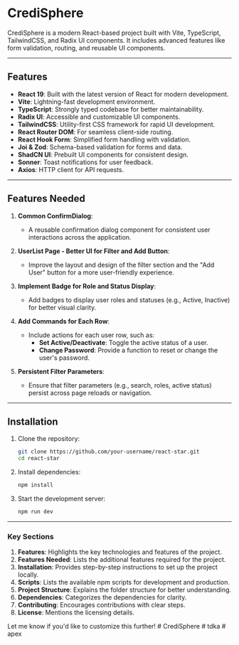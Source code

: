 # CrediSphere

CrediSphere is a modern React-based project built with Vite, TypeScript, TailwindCSS, and Radix UI components. It includes advanced features like form validation, routing, and reusable UI components.

---

## Features

- **React 19**: Built with the latest version of React for modern development.
- **Vite**: Lightning-fast development environment.
- **TypeScript**: Strongly typed codebase for better maintainability.
- **Radix UI**: Accessible and customizable UI components.
- **TailwindCSS**: Utility-first CSS framework for rapid UI development.
- **React Router DOM**: For seamless client-side routing.
- **React Hook Form**: Simplified form handling with validation.
- **Joi & Zod**: Schema-based validation for forms and data.
- **ShadCN UI**: Prebuilt UI components for consistent design.
- **Sonner**: Toast notifications for user feedback.
- **Axios**: HTTP client for API requests.

---

## Features Needed

1. **Common ConfirmDialog**:

   - A reusable confirmation dialog component for consistent user interactions across the application.

2. **UserList Page - Better UI for Filter and Add Button**:

   - Improve the layout and design of the filter section and the "Add User" button for a more user-friendly experience.

3. **Implement Badge for Role and Status Display**:

   - Add badges to display user roles and statuses (e.g., Active, Inactive) for better visual clarity.

4. **Add Commands for Each Row**:

   - Include actions for each user row, such as:
     - **Set Active/Deactivate**: Toggle the active status of a user.
     - **Change Password**: Provide a function to reset or change the user's password.

5. **Persistent Filter Parameters**:
   - Ensure that filter parameters (e.g., search, roles, active status) persist across page reloads or navigation.

---

## Installation

1. Clone the repository:

   ```bash
   git clone https://github.com/your-username/react-star.git
   cd react-star
   ```

2. Install dependencies:

   ```bash
   npm install
   ```

3. Start the development server:

   ```bash
   npm run dev
   ```

---

### Key Sections

1. **Features**: Highlights the key technologies and features of the project.
2. **Features Needed**: Lists the additional features required for the project.
3. **Installation**: Provides step-by-step instructions to set up the project locally.
4. **Scripts**: Lists the available npm scripts for development and production.
5. **Project Structure**: Explains the folder structure for better understanding.
6. **Dependencies**: Categorizes the dependencies for clarity.
7. **Contributing**: Encourages contributions with clear steps.
8. **License**: Mentions the licensing details.

Let me know if you'd like to customize this further!
#   C r e d i S p h e r e  
 #   t d k a  
 #   a p e x  
 
